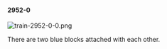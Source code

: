 #### 2952-0
![train-2952-0-0.png](https://github.com/lil-lab/nlvr/raw/master/nlvr/train/images/0/train-2952-0-0.png "train-2952-0-0.png")

There are two blue blocks attached with each other.